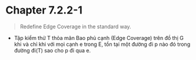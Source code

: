 # Chapter 7.2.2-1

> Redefine Edge Coverage in the standard way.

* Tập kiểm thử T thỏa mãn Bao phủ cạnh (Edge Coverage) trên đồ thị G khi và chỉ khi với mọi cạnh e trong E, tồn tại một đường đi p nào đó trong đường đi(T) sao cho p đi qua e.
